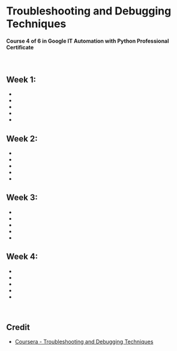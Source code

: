 # Troubleshooting and Debugging Techniques
#### Course 4 of 6 in Google IT Automation with Python Professional Certificate

<br>

## Week 1: 
* 
* 
* 
* 
* 

## Week 2: 
* 
* 
* 
* 
* 

## Week 3: 
* 
* 
* 
* 
* 

## Week 4: 
* 
* 
* 
* 
* 

<br>

## Credit
* [Coursera - Troubleshooting and Debugging Techniques](https://www.coursera.org/learn/troubleshooting-debugging-techniques)
